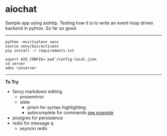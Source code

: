 # aiochat
 
Sample app using aiohttp. Testing how it is to write an event-loop driven backend in python. So far so good.

____________

```
python -mvirtualenv venv
source venv/bin/activate
pip install -r requirements.txt

export AIO_CONFIG=`pwd`/config-local.json
cd server
adev runserver
```
____________


**To Try**
- fancy markdown editing
  - prosemirror
  - slate
    - prism for syntax highlighting
    - autocomplete for commands [see example](https://www.slatejs.org/examples/mentions)
- postgres for persistence
- redis for message q
  - asyncio redis